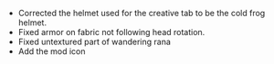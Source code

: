 - Corrected the helmet used for the creative tab to be the cold frog helmet.
- Fixed armor on fabric not following head rotation.
- Fixed untextured part of wandering rana
- Add the mod icon
